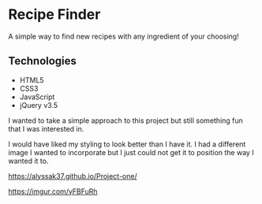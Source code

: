 # Recipe Finder
A simple way to find new recipes with any ingredient of your choosing!

## Technologies 
- HTML5
- CSS3
- JavaScript
- jQuery v3.5


I wanted to take a simple approach to this project but still something fun that I was interested in.

I would have liked my styling to look better than I have it. I had a different image I wanted to incorporate but I just could not get it to position the way I wanted it to.

https://alyssak37.github.io/Project-one/

https://imgur.com/yFBFuRh
